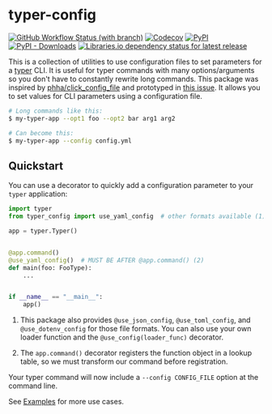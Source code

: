 # typer-config

[![GitHub Workflow Status (with branch)](https://img.shields.io/github/actions/workflow/status/maxb2/typer-config/ci.yml?branch=main&style=flat-square)](https://github.com/maxb2/typer-config/actions/workflows/ci.yml)
[![Codecov](https://img.shields.io/codecov/c/github/maxb2/typer-config?style=flat-square)](https://app.codecov.io/gh/maxb2/typer-config)
[![PyPI](https://img.shields.io/pypi/v/typer-config?style=flat-square)](https://pypi.org/project/typer-config/)
[![PyPI - Downloads](https://img.shields.io/pypi/dm/typer-config?style=flat-square)](https://pypi.org/project/typer-config/#history)
[![Libraries.io dependency status for latest release](https://img.shields.io/librariesio/release/pypi/typer-config?style=flat-square)](https://libraries.io/pypi/typer-config)

This is a collection of utilities to use configuration files to set parameters for a [typer](https://github.com/tiangolo/typer) CLI.
It is useful for typer commands with many options/arguments so you don't have to constantly rewrite long commands.
This package was inspired by [phha/click_config_file](https://github.com/phha/click_config_file) and prototyped in [this issue](https://github.com/tiangolo/typer/issues/86#issuecomment-996374166). It allows you to set values for CLI parameters using a configuration file. 

```bash
# Long commands like this:
$ my-typer-app --opt1 foo --opt2 bar arg1 arg2

# Can become this:
$ my-typer-app --config config.yml
```

## Quickstart

You can use a decorator to quickly add a configuration parameter to your `typer` application:

```py
import typer
from typer_config import use_yaml_config  # other formats available (1)

app = typer.Typer()


@app.command()
@use_yaml_config()  # MUST BE AFTER @app.command() (2)
def main(foo: FooType):
    ...


if __name__ == "__main__":
    app()
```

1. This package also provides `@use_json_config`, `@use_toml_config`, and `@use_dotenv_config` for those file formats.
   You can also use your own loader function and the `@use_config(loader_func)` decorator.

2. The `app.command()` decorator registers the function object in a lookup table, so we must transform our command before registration.

Your typer command will now include a `--config CONFIG_FILE` option at the command line.

See [Examples](examples/simple_yaml) for more use cases.